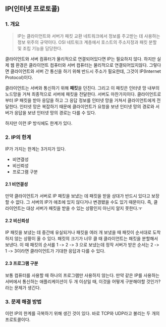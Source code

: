 ## IP(인터넷 프로토콜)

### 1. 개요

> IP는 클라이언트와 서버가 패킷 교환 네트워크에서 정보를 주고받는 데 사용하는 정보 위주의 규약이다.
> OSI 네트워크 계층에서 호스트의 주소지정과 패킷 분할 및 조립 기능을 담당한다.

클라이언트와 서버 컴퓨터가 물리적으로 연결되어있다면 IP는 필요하지 않다.
하지만 실제 웹 환경은 클라이언트 컴퓨터와 서버 컴퓨터는 물리적으로 연결되어있지않다.
그렇다면 클라이언트와 서버 간 통신을 하기 위해 반드시 주소가 필요한데, 그것이 IP(Internet Protocol)이다.

클라이언트는 서버와 통신하기 위해 **패킷**을 던진다. 그리고 이 패킷은 인터넷 망 내부의 노드망을 거쳐 최종적으로 서버에 패킷을 전달한다.
서버도 마찬가지이다. 클라이언트로부터 IP 패킷을 받아 응답을 하고 그 응답 정보를 인터넷 망을 거쳐서 클라이언트에게 전달한다.
인터넷 망은 복잡하기 때문에 클라이언트가 요청을 보낸 인터넷 망의 경로와 서버가 응답을 보낸 인터넷 망의 경로는 다를 수 있다.

하지만 이런 IP 방식에도 한계가 있다.

### 2. IP의 한계

IP가 가지는 한계는 3가지가 있다.

- 비연결성
- 비신뢰성
- 프로그램 구분

#### 2.1 비연결성

만약 클라이언트가 서버로 IP 패킷을 보냈는 데 패킷을 받을 상대가 반드시 있다고 보장할 수 없다.
그 서버의 IP가 애초에 있지 않다거나 변경됐을 수도 있기 때문이다.
즉, 클라이언트는 대상 서버가 패킷을 받을 수 있는 상황인지 아닌지 알지 못한다.ㅜ  

#### 2.2 비신뢰성

IP 패킷을 보냈는 데 중간에 유실되거나 패킷을 여러 개 보냈을 때 패킷이 순서대로 도착하지 않는 상황이 올 수 있다.
패킷의 크기가 너무 클 때 클라이언트는 패킷을 분할해서 보낸다.
이 때 패킷의 순서를 1 -> 2 -> 3 으로 보냈는데 정작 서버가 받은 순서는 2 -> 1 -> 3이라면 클라이언트가 기대한 응답과 다를 수 있다.

#### 2.3 프로그램 구분

보통 컴퓨터를 사용할 때 하나의 프로그램만 사용하지 않는다.
만약 같은 IP를 사용하는 서버에서 통신하는 애플리케이션이 두 개 이상일 때, 이것을 어떻게 구분해야할 것인가? 라는 문제가 생긴다.

### 3. 문제 해결 방법

이런 IP의 한계를 극복하기 위해 생긴 것이 있다. 바로 TCP와 UDP라고 불리는 두 개의 프로토콜이다.




